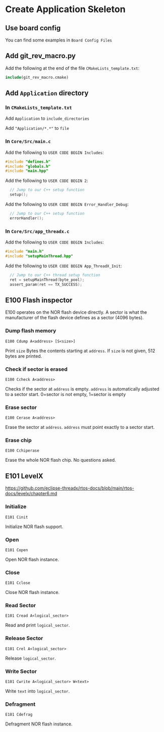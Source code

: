 # Create Application Skeleton



## Use board config

You can find some examples in `Board Config Files`



## Add git_rev_macro.py

Add the following at the end of the file `CMakeLists_template.txt`:

```cmake
include(git_rev_macro.cmake)
```



## Add `Application` directory

### In `CMakeLists_template.txt`

Add `Application` to `include_directories`

Add `"Application/*.*"` to `file`



### In `Core/Src/main.c`

Add the following to `USER CODE BEGIN Includes`:

```c
#include "defines.h"
#include "globals.h"
#include "main.hpp"
```

Add the following to `USER CODE BEGIN 2`:

```c
  // Jump to our C++ setup function
  setup();
```

Add the following to `USER CODE BEGIN Error_Handler_Debug`:

```c
  // Jump to our C++ setup function
  errorHandler();
```



### In `Core/Src/app_threadx.c`

Add the following to `USER CODE BEGIN Includes`:

```c
#include "main.h"
#include "setupMainThread.hpp"
```

Add the following to `USER CODE BEGIN App_ThreadX_Init`:

```c
  // Jump to our C++ thread setup function
  ret = setupMainThread(byte_pool);
  assert_param(ret == TX_SUCCESS);
```



## E100 Flash inspector

E100 operates on the NOR flash device directly. A sector is what the manufacturer of the flash device defines as a sector (4096 bytes).

### Dump flash memory

```<
E100 Cdump A<address> [S<size>]
```

Print  `size` Bytes the contents starting at `address`.  If `size` is not given, 512 bytes are printed.

### Check if sector is erased

```
E100 Ccheck A<address>
```

Checks if the sector at `address` is empty. `address` is automatically adjusted to a sector start. 0=sector is not empty, 1=sector is empty

### Erase sector

```
E100 Cerase A<address>
```

Erase the sector at `address`. `address` must point exactly to a sector start.

### Erase chip

```
E100 Cchiperase
```

Erase the whole NOR flash chip. No questions asked.



## E101 LevelX

https://github.com/eclipse-threadx/rtos-docs/blob/main/rtos-docs/levelx/chapter6.md

### Initialize

```
E101 Cinit
```

Initialize NOR flash support.

### Open

```
E101 Copen
```

Open NOR flash instance.

### Close

```
E101 Cclose
```

Close NOR flash instance.

### Read Sector

```
E101 Cread A<logical_sector>
```

Read and print `logical_sector`.

### Release Sector

```
E101 Crel A<logical_sector>
```

Release `logical_sector`.

### Write Sector

```
E101 Cwrite A<logical_sector> W<text>
```

Write `text` into `logical_sector`.

### Defragment

```
E101 Cdefrag
```

Defragment NOR flash instance.


